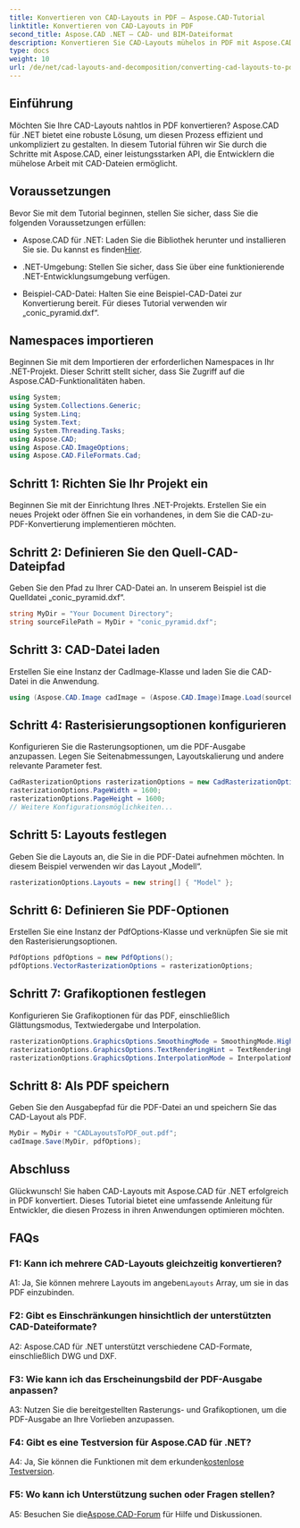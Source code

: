```yaml
---
title: Konvertieren von CAD-Layouts in PDF – Aspose.CAD-Tutorial
linktitle: Konvertieren von CAD-Layouts in PDF
second_title: Aspose.CAD .NET – CAD- und BIM-Dateiformat
description: Konvertieren Sie CAD-Layouts mühelos in PDF mit Aspose.CAD für .NET. Befolgen Sie unsere Schritt-für-Schritt-Anleitung für eine nahtlose Integration.
type: docs
weight: 10
url: /de/net/cad-layouts-and-decomposition/converting-cad-layouts-to-pdf/
---
```

## Einführung

Möchten Sie Ihre CAD-Layouts nahtlos in PDF konvertieren? Aspose.CAD für .NET bietet eine robuste Lösung, um diesen Prozess effizient und unkompliziert zu gestalten. In diesem Tutorial führen wir Sie durch die Schritte mit Aspose.CAD, einer leistungsstarken API, die Entwicklern die mühelose Arbeit mit CAD-Dateien ermöglicht.

## Voraussetzungen

Bevor Sie mit dem Tutorial beginnen, stellen Sie sicher, dass Sie die folgenden Voraussetzungen erfüllen:

-  Aspose.CAD für .NET: Laden Sie die Bibliothek herunter und installieren Sie sie. Du kannst es finden[Hier](https://releases.aspose.com/cad/net/).

- .NET-Umgebung: Stellen Sie sicher, dass Sie über eine funktionierende .NET-Entwicklungsumgebung verfügen.

- Beispiel-CAD-Datei: Halten Sie eine Beispiel-CAD-Datei zur Konvertierung bereit. Für dieses Tutorial verwenden wir „conic_pyramid.dxf“.

## Namespaces importieren

Beginnen Sie mit dem Importieren der erforderlichen Namespaces in Ihr .NET-Projekt. Dieser Schritt stellt sicher, dass Sie Zugriff auf die Aspose.CAD-Funktionalitäten haben.

```csharp
using System;
using System.Collections.Generic;
using System.Linq;
using System.Text;
using System.Threading.Tasks;
using Aspose.CAD;
using Aspose.CAD.ImageOptions;
using Aspose.CAD.FileFormats.Cad;
```

## Schritt 1: Richten Sie Ihr Projekt ein

Beginnen Sie mit der Einrichtung Ihres .NET-Projekts. Erstellen Sie ein neues Projekt oder öffnen Sie ein vorhandenes, in dem Sie die CAD-zu-PDF-Konvertierung implementieren möchten.

## Schritt 2: Definieren Sie den Quell-CAD-Dateipfad

Geben Sie den Pfad zu Ihrer CAD-Datei an. In unserem Beispiel ist die Quelldatei „conic_pyramid.dxf“.

```csharp
string MyDir = "Your Document Directory";
string sourceFilePath = MyDir + "conic_pyramid.dxf";
```

## Schritt 3: CAD-Datei laden

Erstellen Sie eine Instanz der CadImage-Klasse und laden Sie die CAD-Datei in die Anwendung.

```csharp
using (Aspose.CAD.Image cadImage = (Aspose.CAD.Image)Image.Load(sourceFilePath))
```

## Schritt 4: Rasterisierungsoptionen konfigurieren

Konfigurieren Sie die Rasterungsoptionen, um die PDF-Ausgabe anzupassen. Legen Sie Seitenabmessungen, Layoutskalierung und andere relevante Parameter fest.

```csharp
CadRasterizationOptions rasterizationOptions = new CadRasterizationOptions();
rasterizationOptions.PageWidth = 1600;
rasterizationOptions.PageHeight = 1600;
// Weitere Konfigurationsmöglichkeiten...
```

## Schritt 5: Layouts festlegen

Geben Sie die Layouts an, die Sie in die PDF-Datei aufnehmen möchten. In diesem Beispiel verwenden wir das Layout „Modell“.

```csharp
rasterizationOptions.Layouts = new string[] { "Model" };
```

## Schritt 6: Definieren Sie PDF-Optionen

Erstellen Sie eine Instanz der PdfOptions-Klasse und verknüpfen Sie sie mit den Rasterisierungsoptionen.

```csharp
PdfOptions pdfOptions = new PdfOptions();
pdfOptions.VectorRasterizationOptions = rasterizationOptions;
```

## Schritt 7: Grafikoptionen festlegen

Konfigurieren Sie Grafikoptionen für das PDF, einschließlich Glättungsmodus, Textwiedergabe und Interpolation.

```csharp
rasterizationOptions.GraphicsOptions.SmoothingMode = SmoothingMode.HighQuality;
rasterizationOptions.GraphicsOptions.TextRenderingHint = TextRenderingHint.AntiAliasGridFit;
rasterizationOptions.GraphicsOptions.InterpolationMode = InterpolationMode.HighQualityBicubic;
```

## Schritt 8: Als PDF speichern

Geben Sie den Ausgabepfad für die PDF-Datei an und speichern Sie das CAD-Layout als PDF.

```csharp
MyDir = MyDir + "CADLayoutsToPDF_out.pdf";
cadImage.Save(MyDir, pdfOptions);
```

## Abschluss

Glückwunsch! Sie haben CAD-Layouts mit Aspose.CAD für .NET erfolgreich in PDF konvertiert. Dieses Tutorial bietet eine umfassende Anleitung für Entwickler, die diesen Prozess in ihren Anwendungen optimieren möchten.

## FAQs

### F1: Kann ich mehrere CAD-Layouts gleichzeitig konvertieren?

 A1: Ja, Sie können mehrere Layouts im angeben`Layouts` Array, um sie in das PDF einzubinden.

### F2: Gibt es Einschränkungen hinsichtlich der unterstützten CAD-Dateiformate?

A2: Aspose.CAD für .NET unterstützt verschiedene CAD-Formate, einschließlich DWG und DXF.

### F3: Wie kann ich das Erscheinungsbild der PDF-Ausgabe anpassen?

A3: Nutzen Sie die bereitgestellten Rasterungs- und Grafikoptionen, um die PDF-Ausgabe an Ihre Vorlieben anzupassen.

### F4: Gibt es eine Testversion für Aspose.CAD für .NET?

 A4: Ja, Sie können die Funktionen mit dem erkunden[kostenlose Testversion](https://releases.aspose.com/).

### F5: Wo kann ich Unterstützung suchen oder Fragen stellen?

 A5: Besuchen Sie die[Aspose.CAD-Forum](https://forum.aspose.com/c/cad/19) für Hilfe und Diskussionen.